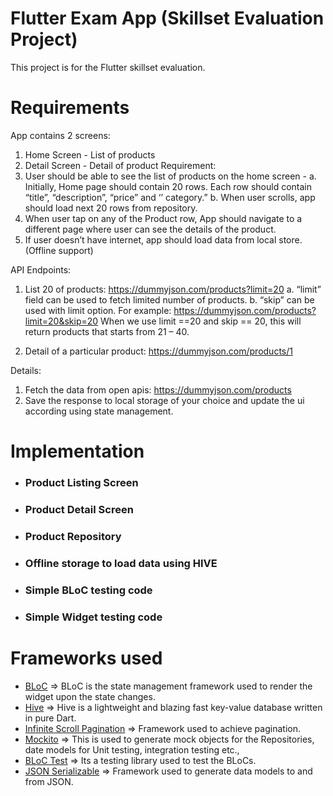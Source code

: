 # Flutter Exam App (Skillset Evaluation Project)

This project is for the Flutter skillset evaluation.

# Requirements

App contains 2 screens:
1. Home Screen - List of products
2. Detail Screen - Detail of product
Requirement:
1. User should be able to see the list of products on the home screen -
a. Initially, Home page should contain 20 rows.
Each row should contain “title”, “description”, “price” and ‘’ category.”
b. When user scrolls, app should load next 20 rows from repository.
2. When user tap on any of the Product row, App should navigate to a different page where
user can see the details of the product.
3. If user doesn’t have internet, app should load data from local store. (Offline support)

API Endpoints:
1. List 20 of products: https://dummyjson.com/products?limit=20
a. “limit” field can be used to fetch limited number of products.
b. “skip” can be used with limit option.
For example:
https://dummyjson.com/products?limit=20&skip=20
When we use limit ==20 and skip == 20, this will return products that starts from 21
– 40.

2. Detail of a particular product: https://dummyjson.com/products/1

Details:
1. Fetch the data from open apis: https://dummyjson.com/products
2. Save the response to local storage of your choice and update the ui according using state
management.

# Implementation

- ### Product Listing Screen
- ### Product Detail Screen
- ### Product Repository 
- ### Offline storage to load data using HIVE
- ### Simple BLoC testing code
- ### Simple Widget testing code

# Frameworks used

- [BLoC](https://pub.dev/packages/flutter_bloc) => BLoC is the state management framework used to render the widget upon the state changes.
- [Hive](https://pub.dev/packages/hive) => Hive is a lightweight and blazing fast key-value database written in pure Dart.
- [Infinite Scroll Pagination](https://pub.dev/packages/infinite_scroll_pagination) => Framework used to achieve pagination.
- [Mockito](https://pub.dev/packages/mockito) => This is used to generate mock objects for the Repositories, date models for Unit testing, integration testing etc.,
- [BLoC Test](https://pub.dev/packages/bloc_test) => Its a testing library used to test the BLoCs.
- [JSON Serializable](https://pub.dev/packages/json_serializable) => Framework used to generate data models to and from JSON.

